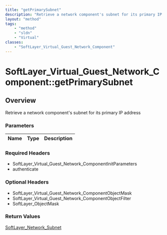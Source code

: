 ```yaml
---
title: "getPrimarySubnet"
description: "Retrieve a network component's subnet for its primary IP address"
layout: "method"
tags:
    - "method"
    - "sldn"
    - "Virtual"
classes:
    - "SoftLayer_Virtual_Guest_Network_Component"
---
```

# SoftLayer_Virtual_Guest_Network_Component::getPrimarySubnet
## Overview 
Retrieve a network component's subnet for its primary IP address

### Parameters 
|Name | Type | Description |
| --- | --- | --- |


### Required Headers
* SoftLayer_Virtual_Guest_Network_ComponentInitParameters
* authenticate

### Optional Headers
* SoftLayer_Virtual_Guest_Network_ComponentObjectMask
* SoftLayer_Virtual_Guest_Network_ComponentObjectFilter
* SoftLayer_ObjectMask

### Return Values
<a href='/reference/datatypes/SoftLayer_Network_Subnet'>SoftLayer_Network_Subnet </a>

